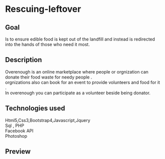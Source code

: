# Rescuing-leftover

## Goal
Is to ensure edible food is kept out of the landfill and instead is redirected into the hands of those who need it most.

## Description
Overenough is an online marketplace where people or orgnization can donate their food waste for needy people .
<br>
orgnizations also can book for an event to provide volunteers and food for it .
<br>
In overenough you can participate as a volunteer beside being donator.


## Technologies used
Html5,Css3,Bootstrap4,Javascript,Jquery <br>
Sql , PHP  <br>
Facebook API <br>
Photoshop

## Preview
